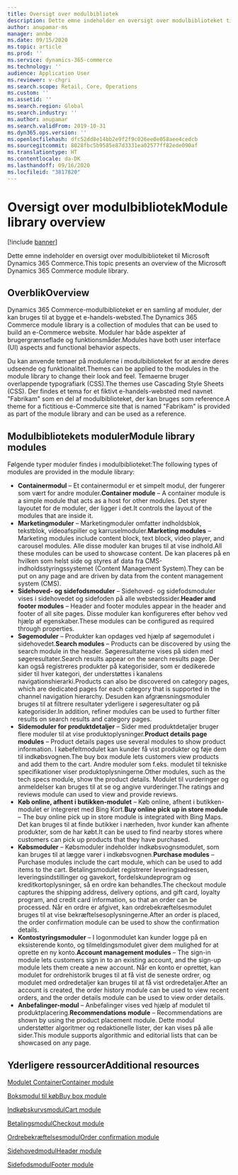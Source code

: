 ```yaml
---
title: Oversigt over modulbibliotek
description: Dette emne indeholder en oversigt over modulbiblioteket til Microsoft Dynamics 365 Commerce.
author: anupamar-ms
manager: annbe
ms.date: 09/15/2020
ms.topic: article
ms.prod: ''
ms.service: dynamics-365-commerce
ms.technology: ''
audience: Application User
ms.reviewer: v-chgri
ms.search.scope: Retail, Core, Operations
ms.custom: ''
ms.assetid: ''
ms.search.region: Global
ms.search.industry: ''
ms.author: anupamar
ms.search.validFrom: 2019-10-31
ms.dyn365.ops.version: ''
ms.openlocfilehash: dfc52dd8e14bb2e9f2f9c026ee0e058aee4cedcb
ms.sourcegitcommit: 8028fbc5b9585e87d3331ea02577ff82ede090af
ms.translationtype: HT
ms.contentlocale: da-DK
ms.lasthandoff: 09/16/2020
ms.locfileid: "3817820"
---
```

# <a name="module-library-overview"></a><span data-ttu-id="47061-103">Oversigt over modulbibliotek</span><span class="sxs-lookup"><span data-stu-id="47061-103">Module library overview</span></span>

[!include [banner](includes/banner.md)]

<span data-ttu-id="47061-104">Dette emne indeholder en oversigt over modulbiblioteket til Microsoft Dynamics 365 Commerce.</span><span class="sxs-lookup"><span data-stu-id="47061-104">This topic presents an overview of the Microsoft Dynamics 365 Commerce module library.</span></span>

## <a name="overview"></a><span data-ttu-id="47061-105">Overblik</span><span class="sxs-lookup"><span data-stu-id="47061-105">Overview</span></span>

<span data-ttu-id="47061-106">Dynamics 365 Commerce-modulbiblioteket er en samling af moduler, der kan bruges til at bygge et e-handels-websted.</span><span class="sxs-lookup"><span data-stu-id="47061-106">The Dynamics 365 Commerce module library is a collection of modules that can be used to build an e-Commerce website.</span></span> <span data-ttu-id="47061-107">Moduler har både aspekter af brugergrænseflade og funktionsmåder.</span><span class="sxs-lookup"><span data-stu-id="47061-107">Modules have both user interface (UI) aspects and functional behavior aspects.</span></span>

<span data-ttu-id="47061-108">Du kan anvende temaer på modulerne i modulbiblioteket for at ændre deres udseende og funktionalitet.</span><span class="sxs-lookup"><span data-stu-id="47061-108">Themes can be applied to the modules in the module library to change their look and feel.</span></span> <span data-ttu-id="47061-109">Temaerne bruger overlappende typografiark (CSS).</span><span class="sxs-lookup"><span data-stu-id="47061-109">The themes use Cascading Style Sheets (CSS).</span></span> <span data-ttu-id="47061-110">Der findes et tema for et fiktivt e-handels-websted med navnet "Fabrikam" som en del af modulbiblioteket, der kan bruges som reference.</span><span class="sxs-lookup"><span data-stu-id="47061-110">A theme for a fictitious e-Commerce site that is named "Fabrikam" is provided as part of the module library and can be used as a reference.</span></span>

## <a name="module-library-modules"></a><span data-ttu-id="47061-111">Modulbibliotekets moduler</span><span class="sxs-lookup"><span data-stu-id="47061-111">Module library modules</span></span>

<span data-ttu-id="47061-112">Følgende typer moduler findes i modulbiblioteket:</span><span class="sxs-lookup"><span data-stu-id="47061-112">The following types of modules are provided in the module library:</span></span>

- <span data-ttu-id="47061-113">**Containermodul** – Et containermodul er et simpelt modul, der fungerer som vært for andre moduler.</span><span class="sxs-lookup"><span data-stu-id="47061-113">**Container module** – A container module is a simple module that acts as a host for other modules.</span></span> <span data-ttu-id="47061-114">Det styrer layoutet for de moduler, der ligger i det.</span><span class="sxs-lookup"><span data-stu-id="47061-114">It controls the layout of the modules that are inside it.</span></span>
- <span data-ttu-id="47061-115">**Marketingmoduler** – Marketingmoduler omfatter indholdsblok, tekstblok, videoafspiller og karruselmoduler.</span><span class="sxs-lookup"><span data-stu-id="47061-115">**Marketing modules** – Marketing modules include content block, text block, video player, and carousel modules.</span></span> <span data-ttu-id="47061-116">Alle disse moduler kan bruges til at vise indhold.</span><span class="sxs-lookup"><span data-stu-id="47061-116">All these modules can be used to showcase content.</span></span> <span data-ttu-id="47061-117">De kan placeres på en hvilken som helst side og styres af data fra CMS-indholdsstyringssystemet (Content Management System).</span><span class="sxs-lookup"><span data-stu-id="47061-117">They can be put on any page and are driven by data from the content management system (CMS).</span></span>
- <span data-ttu-id="47061-118">**Sidehoved- og sidefodsmoduler** – Sidehoved- og sidefodsmoduler vises i sidehovedet og sidefoden på alle webstedssider.</span><span class="sxs-lookup"><span data-stu-id="47061-118">**Header and footer modules** – Header and footer modules appear in the header and footer of all site pages.</span></span> <span data-ttu-id="47061-119">Disse moduler kan konfigureres efter behov ved hjælp af egenskaber.</span><span class="sxs-lookup"><span data-stu-id="47061-119">These modules can be configured as required through properties.</span></span>
- <span data-ttu-id="47061-120">**Søgemoduler** – Produkter kan opdages ved hjælp af søgemodulet i sidehovedet.</span><span class="sxs-lookup"><span data-stu-id="47061-120">**Search modules** – Products can be discovered by using the search module in the header.</span></span> <span data-ttu-id="47061-121">Søgeresultaterne vises på siden med søgeresultater.</span><span class="sxs-lookup"><span data-stu-id="47061-121">Search results appear on the search results page.</span></span> <span data-ttu-id="47061-122">Der kan også registreres produkter på kategorisider, som er dedikerede sider til hver kategori, der understøttes i kanalens navigationshierarki.</span><span class="sxs-lookup"><span data-stu-id="47061-122">Products can also be discovered on category pages, which are dedicated pages for each category that is supported in the channel navigation hierarchy.</span></span> <span data-ttu-id="47061-123">Desuden kan afgrænsningsmoduler bruges til at filtrere resultater yderligere i søgeresultater og på kategorisider.</span><span class="sxs-lookup"><span data-stu-id="47061-123">In addition, refiner modules can be used to further filter results on search results and category pages.</span></span>
- <span data-ttu-id="47061-124">**Sidemoduler for produktdetaljer** – Sider med produktdetaljer bruger flere moduler til at vise produktoplysninger.</span><span class="sxs-lookup"><span data-stu-id="47061-124">**Product details page modules** – Product details pages use several modules to show product information.</span></span> <span data-ttu-id="47061-125">I købefeltmodulet kan kunder få vist produkter og føje dem til indkøbsvognen.</span><span class="sxs-lookup"><span data-stu-id="47061-125">The buy box module lets customers view products and add them to the cart.</span></span> <span data-ttu-id="47061-126">Andre moduler som f.eks. modulet til tekniske specifikationer viser produktoplysningerne.</span><span class="sxs-lookup"><span data-stu-id="47061-126">Other modules, such as the tech specs module, show the product details.</span></span> <span data-ttu-id="47061-127">Modulet til vurderinger og anmeldelser kan bruges til at se og angive vurderinger.</span><span class="sxs-lookup"><span data-stu-id="47061-127">The ratings and reviews module can used to view and provide reviews.</span></span>
- <span data-ttu-id="47061-128">**Køb online, afhent i butikken-modulet** – Køb online, afhent i butikken-modulet er integreret med Bing Kort.</span><span class="sxs-lookup"><span data-stu-id="47061-128">**Buy online pick up in store module** – The buy online pick up in store module is integrated with Bing Maps.</span></span> <span data-ttu-id="47061-129">Det kan bruges til at finde butikker i nærheden, hvor kunder kan afhente produkter, som de har købt.</span><span class="sxs-lookup"><span data-stu-id="47061-129">It can be used to find nearby stores where customers can pick up products that they have purchased.</span></span>
- <span data-ttu-id="47061-130">**Købsmoduler** – Købsmoduler indeholder indkøbsvognsmodulet, som kan bruges til at lægge varer i indkøbsvognen.</span><span class="sxs-lookup"><span data-stu-id="47061-130">**Purchase modules** – Purchase modules include the cart module, which can be used to add items to the cart.</span></span> <span data-ttu-id="47061-131">Betalingsmodulet registrerer leveringsadressen, leveringsindstillinger og gavekort, fordelskundeprogram og kreditkortoplysninger, så en ordre kan behandles.</span><span class="sxs-lookup"><span data-stu-id="47061-131">The checkout module captures the shipping address, delivery options, and gift card, loyalty program, and credit card information, so that an order can be processed.</span></span> <span data-ttu-id="47061-132">Når en ordre er afgivet, kan ordrebekræftelsesmodulet bruges til at vise bekræftelsesoplysningerne.</span><span class="sxs-lookup"><span data-stu-id="47061-132">After an order is placed, the order confirmation module can be used to show the confirmation details.</span></span>
- <span data-ttu-id="47061-133">**Kontostyringsmoduler** – I logonmodulet kan kunder logge på en eksisterende konto, og tilmeldingsmodulet giver dem mulighed for at oprette en ny konto.</span><span class="sxs-lookup"><span data-stu-id="47061-133">**Account management modules** – The sign-in module lets customers sign in to an existing account, and the sign-up module lets them create a new account.</span></span> <span data-ttu-id="47061-134">Når en konto er oprettet, kan modulet for ordrehistorik bruges til at få vist de seneste ordrer, og modulet med ordredetaljer kan bruges til at få vist ordredetaljer.</span><span class="sxs-lookup"><span data-stu-id="47061-134">After an account is created, the order history module can be used to view recent orders, and the order details module can be used to view order details.</span></span>
- <span data-ttu-id="47061-135">**Anbefalinger-modul** – Anbefalinger vises ved hjælp af modulet til produktplacering.</span><span class="sxs-lookup"><span data-stu-id="47061-135">**Recommendations module** – Recommendations are shown by using the product placement module.</span></span> <span data-ttu-id="47061-136">Dette modul understøtter algoritmer og redaktionelle lister, der kan vises på alle sider.</span><span class="sxs-lookup"><span data-stu-id="47061-136">This module supports algorithmic and editorial lists that can be showcased on any page.</span></span>

## <a name="additional-resources"></a><span data-ttu-id="47061-137">Yderligere ressourcer</span><span class="sxs-lookup"><span data-stu-id="47061-137">Additional resources</span></span>

[<span data-ttu-id="47061-138">Modulet Container</span><span class="sxs-lookup"><span data-stu-id="47061-138">Container module</span></span>](add-container-module.md)

[<span data-ttu-id="47061-139">Boksmodul til køb</span><span class="sxs-lookup"><span data-stu-id="47061-139">Buy box module</span></span>](add-buy-box.md)

[<span data-ttu-id="47061-140">Indkøbskurvsmodul</span><span class="sxs-lookup"><span data-stu-id="47061-140">Cart module</span></span>](add-cart-module.md)

[<span data-ttu-id="47061-141">Betalingsmodul</span><span class="sxs-lookup"><span data-stu-id="47061-141">Checkout module</span></span>](add-checkout-module.md)

[<span data-ttu-id="47061-142">Ordrebekræftelsesmodul</span><span class="sxs-lookup"><span data-stu-id="47061-142">Order confirmation module</span></span>](order-confirmation-module.md)

[<span data-ttu-id="47061-143">Sidehovedmodul</span><span class="sxs-lookup"><span data-stu-id="47061-143">Header module</span></span>](author-header-module.md)

[<span data-ttu-id="47061-144">Sidefodsmodul</span><span class="sxs-lookup"><span data-stu-id="47061-144">Footer module</span></span>](author-footer-module.md)
